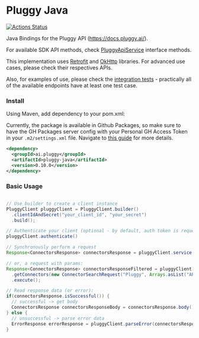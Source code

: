 # Pluggy Java

[![Actions Status](https://github.com/pluggyai/pluggy-java/workflows/Build%20%26%20Test/badge.svg)](https://github.com/pluggyai/pluggy-java/actions?query=workflow%3A"Build+%26+Test")

Java Bindings for the Pluggy API (https://docs.pluggy.ai/).

For available SDK API methods, check [PluggyApiService](./src/main/java/ai/pluggy/client/PluggyApiService.java) interface methods.

This implementation uses [Retrofit](https://github.com/square/retrofit) and [OkHttp](https://github.com/square/okhttp) libraries. For advanced use cases, please check their respectives APIs.

Also, for examples of use, please check the [integration tests](./src/test/java/ai/pluggy/client/integration) - practically all of the available endpoints have at least one test case.

### Install

Using Maven, add dependency to your pom.xml:

Currently, the package is available in Github Packages, so make sure to have the GH Packages server config with your Personal GH Access Token in your `.m2/settings.xml` file. Navigate to [this guide](https://docs.github.com/en/packages/using-github-packages-with-your-projects-ecosystem/configuring-apache-maven-for-use-with-github-packages#authenticating-to-github-packages) for more details.

```xml
<dependency>
  <groupId>ai.pluggy</groupId>
  <artifactId>pluggy-java</artifactId>
  <version>0.10.0</version>
</dependency>
```

### Basic Usage

```java

// Use builder to create a client instance
PluggyClient pluggyClient = PluggyClient.builder()
  .clientIdAndSecret("your_client_id", "your_secret")
  .build();

// Authenticate your client (optional - by default, auth token is requested & refreshed as needed by ApiKeyAuthInterceptor) 
pluggyClient.authenticate()

// Synchronously perform a request
Response<ConnectorsResponse> connectorsResponse = pluggyClient.service().getConnectors().execute();

// or, a request with params:
Response<ConnectorsResponse> connectorsResponseFiltered = pluggyClient.service()
  .getConnectors(new ConnectorSearchRequest("Pluggy", Arrays.asList("AR")))
  .execute();

// Read response data (or error):
if(connectorsResponse.isSuccessful()) {
  // successful -> get body
  ConnectorsResponse connectorsResponseBody = connectorsResponse.body();
} else {
  // unsuccessful -> parse error data
  ErrorResponse errorResponse = pluggyClient.parseError(connectorsResponse)
}
```
